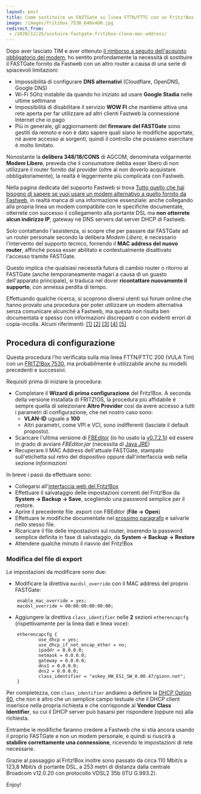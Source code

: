 ```yaml
---
layout: post
title: Come sostituire un FASTGate su linea FTTN/FTTC con un Fritz!Box senza contattare assistenza Fastweb
image: /images/fritzbox_7530_640x400.jpg
redirect_from:
 - /2020/12/25/sostuire-fastgate-fritzbox-clona-mac-address/
---
```


Dopo aver lasciato TIM e aver ottenuto [il rimborso a seguito dell'acquisto
obbligatorio del modem](/2020/04/20/rimborso-rate-modem-tim/), ho sentito
profondamente la necessità di sostituire il FASTGate fornito da Fastweb con un
altro router a causa di una serie di spiacevoli limitazioni:

* Impossibilità di configurare **DNS alternativi** (Cloudflare, OpenDNS, Google
  DNS)
* Wi-Fi 5Ghz instabile da quando ho iniziato ad usare **Google Stadia** nelle
  ultime settimane
* Impossibilità di disabilitare il servizio **WOW FI** che mantiene attiva una
  rete aperta per far utilizzare ad altri clienti Fastweb la connessione
  Internet che io pago
* Più in generale, gli aggiornamenti del **firmware del FASTGate** sono gestiti
  da remoto e non è dato sapere quali siano le modifiche apportate, né avere
  accesso ai sorgenti, quindi il controllo che possiamo esercitare è molto
  limitato.

Nonostante la **delibera 348/18/CONS** di AGCOM, denominata volgarmente **Modem
Libero**, preveda che il consumatore debba esser libero di non utilizzare il
router fornito dal provider (oltre al non doverlo acquistare obbligatoriamente),
la realtà è leggermente più complicata con Fastweb.

Nella pagina dedicata del supporto Fastweb si trova [Tutto quello che hai
bisogno di sapere se vuoi usare un modem alternativo a quello fornito da
Fastweb](https://www.fastweb.it/adsl-fibra-ottica/dettagli/altri-modem/), in
realtà manca di una informazione essenziale: anche collegando alla propria linea
un modem compatibile con le specifiche documentate, otterrete con successo il
collegamento alla portante DSL ma **non otterrete alcun indirizzo IP**, gateway
né DNS servers dal server DHCP di Fastweb.

Solo contattando l'assistenza, si scopre che per passare dal FASTGate ad un
router personale secondo la delibera *Modem Libero*, è necessario l'intervento
del supporto tecnico, fornendo il **MAC address del nuovo router**, affinché
possa esser abilitato e contestualmente disattivato l'accesso tramite FASTGate.

Questo implica che qualsiasi necessità futura di cambio router o ritorno al
FASTGate (anche temporaneamente magari a causa di un guasto dell'apparato
principale), si traduca nel dover **ricontattare nuovamente il supporto**, con
annessa perdita di tempo.

Effettuando qualche ricerca, si scoprono diversi utenti sui forum online che
hanno provato una procedura per poter utilizzare un modem alternativa senza
comunicare alcunché a Fastweb, ma questa non risulta ben documentata e spesso
con informazioni discrepanti o con evidenti errori di copia-incolla. Alcuni
riferimenti:
[[1]](https://www.fritzbox-forum.com/t10295-cambiare-mac-address-fritz-box#49719)
[[2]](https://www.wisp-forum.it/viewtopic.php?t=37528)
[[3]](https://www.ilpuntotecnico.com/forum/index.php/topic,82468.msg259979.html#msg259979)
[[4]](https://www.fastweb.it/forum/servizi-rete-fissa-tematiche-tecniche/prima-attivazione-con-fritzbox-t28081.html#p110082)
[[5]](https://www.amazon.it/gp/customer-reviews/RQXWJEQL0YYCH?ref_=fspcr_pl_sr_2_5_15_460169031)

## Procedura di configurazione

Questa procedura l'ho verificata sulla mia linea FTTN/FTTC 200 (VULA Tim) con un
[FRITZ!Box 7530](https://amzn.to/34KsOok), ma probabilmente è utilizzabile anche
su modelli precedenti e successivi.

Requisiti prima di iniziare la procedura:

* Completare il **Wizard di prima configurazione** del Fritz!Box. A seconda
  della versione installata di FRITZ!OS, la procedura più affidabile è sempre
  quella di selezionare **Altro Provider** così da avere accesso a tutti
  i parametri di configurazione, che nel nostro caso sono:
  * **VLAN-ID** uguale a **100**
  * Altri parametri, come VPI e VCI, sono indifferenti (lasciate il default
    proposto).
* Scaricare l'ultima versione di
  [FBEditor](https://github.com/proghack/FBEditor) (io ho usato la
  [v0.7.2.1j](https://github.com/proghack/FBEditor/releases/tag/v0.7.2.1j)) ed
  essere in grado di avviare *FBEditor.jar* (necessita di [Java
  JRE](https://www.oracle.com/it/java/technologies/javase-jre8-downloads.html))
* Recuperare il MAC Address dell'attuale FASTGate, stampato sull'etichetta sul
  retro del dispositivo oppure dall'interfaccia web nella sezione *Informazioni*

In breve i passi da effettuare sono:

* Collegarsi all'[interfaccia web del Fritz!Box](http://fritz.box)
* Effettuare il salvataggio delle impostazioni correnti del Fritz!Box da
  **System -> Backup -> Save**, scegliendo una password semplice per il restore.
* Aprire il precedente file .export con FBEditor (**File -> Open**)
* Effettuare le modifiche documentate nel [prossimo
  paragrafo](#modifica-del-file-di-export) e salvarle nello stesso file.
* Ricaricare il file delle impostazioni sul router, inserendo la password
  semplice definita in fase di salvataggio, da **System -> Backup -> Restore**
* Attendere qualche minuto il riavvio del Fritz!Box

### Modifica del file di export

Le impostazioni da modificare sono due:

* Modificare la direttiva `macdsl_override` con il MAC address del proprio
  FASTGate:

```
    enable_mac_override = yes;
    macdsl_override = 00:00:00:00:00:00;
```

* Aggiungere la direttiva `class_identifier` nelle **2** sezioni
  `etherencapcfg` (rispettivamente per la linea dati e linea voce):

```
    etherencapcfg {
            use_dhcp = yes;
            use_dhcp_if_not_encap_ether = no;
            ipaddr = 0.0.0.0;
            netmask = 0.0.0.0;
            gateway = 0.0.0.0;
            dns1 = 0.0.0.0;
            dns2 = 0.0.0.0;
            class_identifier = "askey_HW_ES1_SW_0.00.47/gionn.net";
    }
```

Per completezza, con `class_identifier` andiamo a definire la [DHCP Option
60](https://tools.ietf.org/html/rfc2132), che non è altro che un semplice campo
testuale che il DHCP client inserisce nella propria richiesta e che corrisponde
al **Vendor Class Identifier**, su cui il DHCP server può basarsi per rispondere
(oppure no) alla richiesta.

Entrambe le modifiche faranno credere a Fastweb che si stia ancora usando il
proprio FASTGate e non un modem personale, e quindi si riuscirà a **stabilire
correttamente una connessione**, ricevendo le impostazioni di rete necessarie.

Grazie al passaggio al Fritz!Box inoltre sono passato da circa 110 Mbit/s a
123,8 Mbit/s di portante DSL, a 253 metri di distanza dalla centrale Broadcom
v12.0.20 con protocollo VDSL2 35b (ITU G.993.2).

Enjoy!

